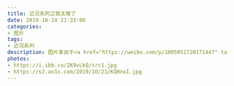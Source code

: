 ```yaml
---
title: 近况系列之我太难了
date: 2019-10-19 21:33:00
categories:
- 图片
tags:
- 近况系列
description: 图片来自于<a href="https://weibo.com/p/1005051720171447" target="_blank">quanmmmmm</a><br/>“我太难了” ​​​ ​​​ ​​​
photos: 
- https://i.ibb.co/ZK9vLkQ/src1.jpg
- https://s2.ax1x.com/2019/10/21/KQHnxI.jpg
---
```

